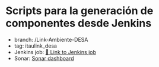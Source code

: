# Scripts para la generación de componentes desde Jenkins

- branch: /Link-Ambiente-DESA
- tag: itaulink_desa
- Jenkins job: [🔗 Link to Jenkins job](https://webi.certant.com/jenkins/job/Itaulink%20-%20DESA/)
- Sonar: [Sonar dashboard](https://discord.com/channels/689200458954571879/970673402786500618)
